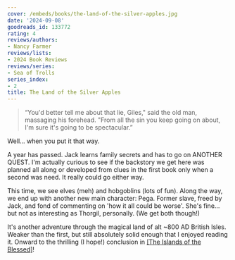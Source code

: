 ```yaml
---
cover: /embeds/books/the-land-of-the-silver-apples.jpg
date: '2024-09-08'
goodreads_id: 133772
rating: 4
reviews/authors:
- Nancy Farmer
reviews/lists:
- 2024 Book Reviews
reviews/series:
- Sea of Trolls
series_index:
- 2
title: The Land of the Silver Apples
---
```

> “You'd better tell me about that lie, Giles," said the old man, massaging his forehead. "From all the sin you keep going on about, I'm sure it's going to be spectacular.” 

Well... when you put it that way. 

A year has passed. Jack learns family secrets and has to go on ANOTHER QUEST. I'm actually curious to see if the backstory we get here was planned all along or developed from clues in the first book only when a second was need. It really could go either way.

This time, we see elves (meh) and hobgoblins (lots of fun). Along the way, we end up with another new main character: Pega. Former slave, freed by Jack, and fond of commenting on 'how it all could be worse'. She's fine... but not as interesting as Thorgil, personally. (We get both though!)

It's another adventure through the magical land of alt ~800 AD British Isles. Weaker than the first, but still absolutely solid enough that I enjoyed reading it. Onward to the thrilling (I hope!) conclusion in [[The Islands of the Blessed]]()!

<!--more-->
